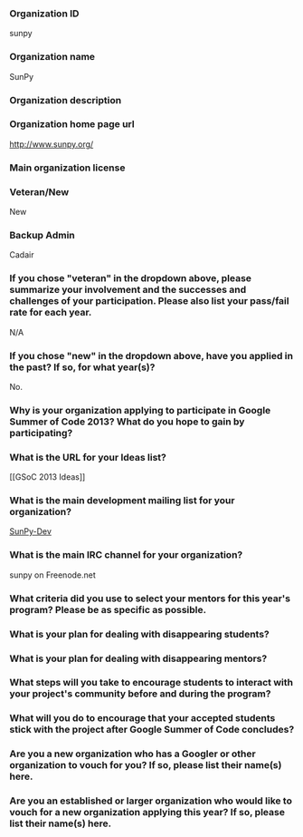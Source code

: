 ### Organization ID
sunpy

### Organization name
SunPy

### Organization description

### Organization home page url
http://www.sunpy.org/

### Main organization license

### Veteran/New
New

### Backup Admin
Cadair

### If you chose "veteran" in the dropdown above, please summarize your involvement and the successes and challenges of your participation. Please also list your pass/fail rate for each year. 
N/A

### If you chose "new" in the dropdown above, have you applied in the past? If so, for what year(s)?
No.

### Why is your organization applying to participate in Google Summer of Code 2013? What do you hope to gain by participating?

### What is the URL for your Ideas list?
[[GSoC 2013 Ideas]]

### What is the main development mailing list for your organization?
[SunPy-Dev](https://groups.google.com/forum/#!forum/sunpy-dev)

### What is the main IRC channel for your organization?
sunpy on Freenode.net

### What criteria did you use to select your mentors for this year's program? Please be as specific as possible.

### What is your plan for dealing with disappearing students?

### What is your plan for dealing with disappearing mentors?

### What steps will you take to encourage students to interact with your project's community before and during the program?

### What will you do to encourage that your accepted students stick with the project after Google Summer of Code concludes?

### Are you a new organization who has a Googler or other organization to vouch for you? If so, please list their name(s) here.

### Are you an established or larger organization who would like to vouch for a new organization applying this year? If so, please list their name(s) here.